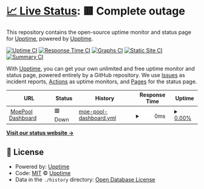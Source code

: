 # [📈 Live Status](https://demo.upptime.js.org): <!--live status--> **🟥 Complete outage**

This repository contains the open-source uptime monitor and status page for [Upptime](https://upptime.js.org), powered by [Upptime](https://github.com/upptime/upptime).

[![Uptime CI](https://github.com/moepool/status/workflows/Uptime%20CI/badge.svg)](https://github.com/moepool/status/actions?query=workflow%3A%22Uptime+CI%22)
[![Response Time CI](https://github.com/moepool/status/workflows/Response%20Time%20CI/badge.svg)](https://github.com/moepool/status/actions?query=workflow%3A%22Response+Time+CI%22)
[![Graphs CI](https://github.com/moepool/status/workflows/Graphs%20CI/badge.svg)](https://github.com/moepool/status/actions?query=workflow%3A%22Graphs+CI%22)
[![Static Site CI](https://github.com/moepool/status/workflows/Static%20Site%20CI/badge.svg)](https://github.com/moepool/status/actions?query=workflow%3A%22Static+Site+CI%22)
[![Summary CI](https://github.com/moepool/status/workflows/Summary%20CI/badge.svg)](https://github.com/moepool/status/actions?query=workflow%3A%22Summary+CI%22)

With [Upptime](https://upptime.js.org), you can get your own unlimited and free uptime monitor and status page, powered entirely by a GitHub repository. We use [Issues](https://github.com/upptime/upptime/issues) as incident reports, [Actions](https://github.com/moepool/status/actions) as uptime monitors, and [Pages](https://demo.upptime.js.org) for the status page.

<!--start: status pages-->
<!-- This summary is generated by Upptime (https://github.com/upptime/upptime) -->
<!-- Do not edit this manually, your changes will be overwritten -->
<!-- prettier-ignore -->
| URL | Status | History | Response Time | Uptime |
| --- | ------ | ------- | ------------- | ------ |
| <img alt="" src="https://icons.duckduckgo.com/ip3/dashboard.moepool.com.ico" height="13"> [MoePool Dashboard](https://dashboard.moepool.com) | 🟥 Down | [moe-pool-dashboard.yml](https://github.com/moepool/status/commits/HEAD/history/moe-pool-dashboard.yml) | <details><summary><img alt="Response time graph" src="./graphs/moe-pool-dashboard/response-time-week.png" height="20"> 0ms</summary><br><a href="https://status.moepool.com/history/moe-pool-dashboard"><img alt="Response time 357" src="https://img.shields.io/endpoint?url=https%3A%2F%2Fraw.githubusercontent.com%2Fmoepool%2Fstatus%2FHEAD%2Fapi%2Fmoe-pool-dashboard%2Fresponse-time.json"></a><br><a href="https://status.moepool.com/history/moe-pool-dashboard"><img alt="24-hour response time 0" src="https://img.shields.io/endpoint?url=https%3A%2F%2Fraw.githubusercontent.com%2Fmoepool%2Fstatus%2FHEAD%2Fapi%2Fmoe-pool-dashboard%2Fresponse-time-day.json"></a><br><a href="https://status.moepool.com/history/moe-pool-dashboard"><img alt="7-day response time 0" src="https://img.shields.io/endpoint?url=https%3A%2F%2Fraw.githubusercontent.com%2Fmoepool%2Fstatus%2FHEAD%2Fapi%2Fmoe-pool-dashboard%2Fresponse-time-week.json"></a><br><a href="https://status.moepool.com/history/moe-pool-dashboard"><img alt="30-day response time 0" src="https://img.shields.io/endpoint?url=https%3A%2F%2Fraw.githubusercontent.com%2Fmoepool%2Fstatus%2FHEAD%2Fapi%2Fmoe-pool-dashboard%2Fresponse-time-month.json"></a><br><a href="https://status.moepool.com/history/moe-pool-dashboard"><img alt="1-year response time 256" src="https://img.shields.io/endpoint?url=https%3A%2F%2Fraw.githubusercontent.com%2Fmoepool%2Fstatus%2FHEAD%2Fapi%2Fmoe-pool-dashboard%2Fresponse-time-year.json"></a></details> | <details><summary><a href="https://status.moepool.com/history/moe-pool-dashboard">0.00%</a></summary><a href="https://status.moepool.com/history/moe-pool-dashboard"><img alt="All-time uptime 7.44%" src="https://img.shields.io/endpoint?url=https%3A%2F%2Fraw.githubusercontent.com%2Fmoepool%2Fstatus%2FHEAD%2Fapi%2Fmoe-pool-dashboard%2Fuptime.json"></a><br><a href="https://status.moepool.com/history/moe-pool-dashboard"><img alt="24-hour uptime 0.00%" src="https://img.shields.io/endpoint?url=https%3A%2F%2Fraw.githubusercontent.com%2Fmoepool%2Fstatus%2FHEAD%2Fapi%2Fmoe-pool-dashboard%2Fuptime-day.json"></a><br><a href="https://status.moepool.com/history/moe-pool-dashboard"><img alt="7-day uptime 0.00%" src="https://img.shields.io/endpoint?url=https%3A%2F%2Fraw.githubusercontent.com%2Fmoepool%2Fstatus%2FHEAD%2Fapi%2Fmoe-pool-dashboard%2Fuptime-week.json"></a><br><a href="https://status.moepool.com/history/moe-pool-dashboard"><img alt="30-day uptime 0.00%" src="https://img.shields.io/endpoint?url=https%3A%2F%2Fraw.githubusercontent.com%2Fmoepool%2Fstatus%2FHEAD%2Fapi%2Fmoe-pool-dashboard%2Fuptime-month.json"></a><br><a href="https://status.moepool.com/history/moe-pool-dashboard"><img alt="1-year uptime 0.00%" src="https://img.shields.io/endpoint?url=https%3A%2F%2Fraw.githubusercontent.com%2Fmoepool%2Fstatus%2FHEAD%2Fapi%2Fmoe-pool-dashboard%2Fuptime-year.json"></a></details>

<!--end: status pages-->

[**Visit our status website →**](https://demo.upptime.js.org)

## 📄 License

- Powered by: [Upptime](https://github.com/upptime/upptime)
- Code: [MIT](./LICENSE) © [Upptime](https://upptime.js.org)
- Data in the `./history` directory: [Open Database License](https://opendatacommons.org/licenses/odbl/1-0/)
